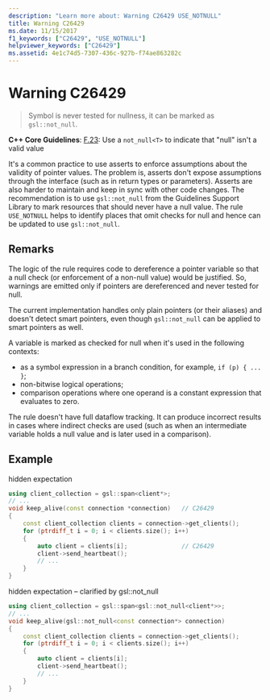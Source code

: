 ```yaml
---
description: "Learn more about: Warning C26429 USE_NOTNULL"
title: Warning C26429
ms.date: 11/15/2017
f1_keywords: ["C26429", "USE_NOTNULL"]
helpviewer_keywords: ["C26429"]
ms.assetid: 4e1c74d5-7307-436c-927b-f74ae863282c
---
```

# Warning C26429

> Symbol is never tested for nullness, it can be marked as `gsl::not_null`.

**C++ Core Guidelines**:
[F.23](https://github.com/isocpp/CppCoreGuidelines/blob/master/CppCoreGuidelines.md#f23-use-a-not_nullt-to-indicate-that-null-is-not-a-valid-value): Use a `not_null<T>` to indicate that "null" isn't a valid value

It's a common practice to use asserts to enforce assumptions about the validity of pointer values. The problem is, asserts don't expose assumptions through the interface (such as in return types or parameters). Asserts are also harder to maintain and keep in sync with other code changes. The recommendation is to use `gsl::not_null` from the Guidelines Support Library to mark resources that should never have a null value. The rule `USE_NOTNULL` helps to identify places that omit checks for null and hence can be updated to use `gsl::not_null`.

## Remarks

The logic of the rule requires code to dereference a pointer variable so that a null check (or enforcement of a non-null value) would be justified. So, warnings are emitted only if pointers are dereferenced and never tested for null.

The current implementation handles only plain pointers (or their aliases) and doesn't detect smart pointers, even though `gsl::not_null` can be applied to smart pointers as well.

A variable is marked as checked for null when it's used in the following contexts:

- as a symbol expression in a branch condition, for example, `if (p) { ... }`;
- non-bitwise logical operations;
- comparison operations where one operand is a constant expression that evaluates to zero.

The rule doesn't have full dataflow tracking. It can produce incorrect results in cases where indirect checks are used (such as when an intermediate variable holds a null value and is later used in a comparison).

## Example

hidden expectation

```cpp
using client_collection = gsl::span<client*>;
// ...
void keep_alive(const connection *connection)   // C26429
{
    const client_collection clients = connection->get_clients();
    for (ptrdiff_t i = 0; i < clients.size(); i++)
    {
        auto client = clients[i];               // C26429
        client->send_heartbeat();
        // ...
    }
}
```

hidden expectation – clarified by gsl::not_null

```cpp
using client_collection = gsl::span<gsl::not_null<client*>>;
// ...
void keep_alive(gsl::not_null<const connection*> connection)
{
    const client_collection clients = connection->get_clients();
    for (ptrdiff_t i = 0; i < clients.size(); i++)
    {
        auto client = clients[i];
        client->send_heartbeat();
        // ...
    }
}
```
